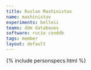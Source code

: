 ```yaml
---
title: Ruslan Mashinistov
name: mashinistov
experiments: belleii
teams: ddm databases
software: rucio conddb
tags: member
layout: default
---
```


{% include personspecs.html %}
